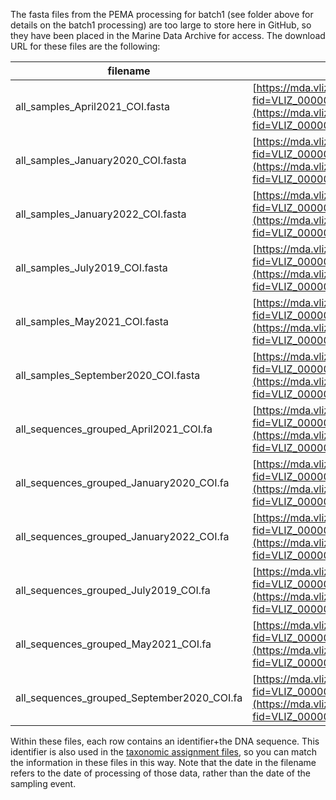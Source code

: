 The fasta files from the PEMA processing for batch1 (see folder above for details on the batch1 processing) are too large to store here in GitHub, so they have been placed in the Marine Data Archive for access. 
The download URL for these files are the following:

| filename | download URL | 
| --- | --- |
| all_samples_April2021_COI.fasta| [https://mda.vliz.be/directlink.php?fid=VLIZ_00000615_64e5aea4e8594692446647](https://mda.vliz.be/directlink.php?fid=VLIZ_00000615_64e5aea4e8594692446647)  |
|all_samples_January2020_COI.fasta | [https://mda.vliz.be/directlink.php?fid=VLIZ_00000615_64e5aea4e8731452238120](https://mda.vliz.be/directlink.php?fid=VLIZ_00000615_64e5aea4e8731452238120)  |
|all_samples_January2022_COI.fasta| [https://mda.vliz.be/directlink.php?fid=VLIZ_00000615_64e5aea4e87d8415011086](https://mda.vliz.be/directlink.php?fid=VLIZ_00000615_64e5aea4e87d8415011086) |
|all_samples_July2019_COI.fasta| [https://mda.vliz.be/directlink.php?fid=VLIZ_00000615_64e5aea4e8979356562781](https://mda.vliz.be/directlink.php?fid=VLIZ_00000615_64e5aea4e8979356562781) |
|all_samples_May2021_COI.fasta| [https://mda.vliz.be/directlink.php?fid=VLIZ_00000615_64e5aea4e8678040464373](https://mda.vliz.be/directlink.php?fid=VLIZ_00000615_64e5aea4e8678040464373) |
|all_samples_September2020_COI.fasta| [https://mda.vliz.be/directlink.php?fid=VLIZ_00000615_64e5aec1c6fab524389208](https://mda.vliz.be/directlink.php?fid=VLIZ_00000615_64e5aec1c6fab524389208) |
|all_sequences_grouped_April2021_COI.fa| [https://mda.vliz.be/directlink.php?fid=VLIZ_00000615_64e5aec1c61d2304932779](https://mda.vliz.be/directlink.php?fid=VLIZ_00000615_64e5aec1c61d2304932779) |
|all_sequences_grouped_January2020_COI.fa| [https://mda.vliz.be/directlink.php?fid=VLIZ_00000615_64e5aec1d37cd080876413](https://mda.vliz.be/directlink.php?fid=VLIZ_00000615_64e5aec1d37cd080876413) |
|all_sequences_grouped_January2022_COI.fa|[https://mda.vliz.be/directlink.php?fid=VLIZ_00000615_64e5aec1c9cc8783258670](https://mda.vliz.be/directlink.php?fid=VLIZ_00000615_64e5aec1c9cc8783258670)  |
|all_sequences_grouped_July2019_COI.fa|[https://mda.vliz.be/directlink.php?fid=VLIZ_00000615_64e5aec1c8507131186606](https://mda.vliz.be/directlink.php?fid=VLIZ_00000615_64e5aec1c8507131186606)  |
|all_sequences_grouped_May2021_COI.fa| [https://mda.vliz.be/directlink.php?fid=VLIZ_00000615_64e5aec1d22f7293220847](https://mda.vliz.be/directlink.php?fid=VLIZ_00000615_64e5aec1d22f7293220847) |
|all_sequences_grouped_September2020_COI.fa| [https://mda.vliz.be/directlink.php?fid=VLIZ_00000615_64e5aec1ce619790794228](https://mda.vliz.be/directlink.php?fid=VLIZ_00000615_64e5aec1ce619790794228) |

Within these files, each row contains an identifier+the DNA sequence. This identifier is also used in the 
[taxonomic assignment files](https://github.com/arms-mbon/analysis_release_001/tree/main/taxonomic_assignments), so you can match the information in these files in this way. Note that the date in the filename refers to the date of processing of those data, rather than the date of the sampling event. 
